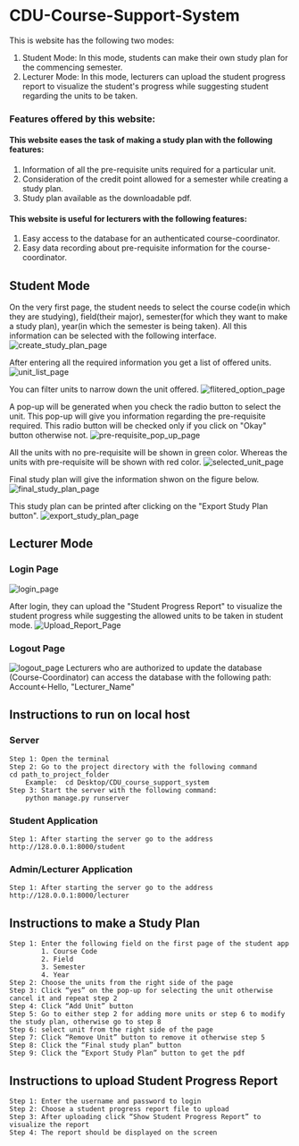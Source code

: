 # CDU-Course-Support-System

This is website has the following two modes:
1. Student Mode: In this mode, students can make their own study plan for the commencing semester. 
2. Lecturer Mode: In this mode, lecturers can upload the student progress report to visualize the student's progress while suggesting student regarding the units to be taken.


### Features offered by this website:
#### This website eases the task of making a study plan with the following features:
1. Information of all the pre-requisite units required for a particular unit.
2. Consideration of the credit point allowed for a semester while creating a study plan.
3. Study plan available as the downloadable pdf.
#### This website is useful for lecturers with the following features:
1. Easy access to the database for an authenticated course-coordinator. 
2. Easy data recording about pre-requisite information for the course-coordinator.

## Student Mode
On the very first page, the student needs to select the course code(in which they are studying), field(their major), semester(for which they want to make a study plan), year(in which the semester is being taken). All this information can be selected with the following interface.
![create_study_plan_page](https://github.com/Neetu111/CDU-Course-Support-System/blob/master/Student%20Mode%20Screenshots/Create_Study_Plan_page.png)

After entering all the required information you get a list of offered units.
![unit_list_page](https://github.com/Neetu111/CDU-Course-Support-System/blob/master/Student%20Mode%20Screenshots/List_of_Units.png)

You can filter units to narrow down the unit offered.
![flitered_option_page](https://github.com/Neetu111/CDU-Course-Support-System/blob/master/Student%20Mode%20Screenshots/Filter_Options.png)

A pop-up will be generated when you check the radio button to select the unit. This pop-up will give you information regarding the pre-requisite required. This radio button will be checked only if you click on "Okay" button otherwise not.
![pre-requisite_pop_up_page](https://github.com/Neetu111/CDU-Course-Support-System/blob/master/Student%20Mode%20Screenshots/Pre-Requisite_info_pop_up.png)

All the units with no pre-requisite will be shown in green color. Whereas the units with pre-requisite will be shown with red color. 
![selected_unit_page](https://github.com/Neetu111/CDU-Course-Support-System/blob/master/Student%20Mode%20Screenshots/Units_in_red_green_color.png)

Final study plan will give the information shwon on the figure below. 
![final_study_plan_page](https://github.com/Neetu111/CDU-Course-Support-System/blob/master/Student%20Mode%20Screenshots/Final_Study_Plan.png)

This study plan can be printed after clicking on the "Export Study Plan button".
![export_study_plan_page](https://github.com/Neetu111/CDU-Course-Support-System/blob/master/Student%20Mode%20Screenshots/Export_PDF.png)

## Lecturer Mode
### Login Page
![login_page](https://github.com/Neetu111/CDU-Course-Support-System/blob/master/Lecturer%20Mode%20Screenshots/Login_Page.png)

After login, they can upload the "Student Progress Report" to visualize the student progress while suggesting the allowed units to be taken in student mode.
![Upload_Report_Page](https://github.com/Neetu111/CDU-Course-Support-System/blob/master/Lecturer%20Mode%20Screenshots/Upload_Student_Progress_Report_Page.png)

### Logout Page
![logout_page](https://github.com/Neetu111/CDU-Course-Support-System/blob/master/Lecturer%20Mode%20Screenshots/After_Logout.png)
Lecturers who are authorized to update the database (Course-Coordinator) can access the database with the following path:
Account<-Hello, "Lecturer_Name"

## Instructions to run on local host
### Server
```
Step 1: Open the terminal
Step 2: Go to the project directory with the following command
cd path_to_project_folder
    Example:  cd Desktop/CDU_course_support_system
Step 3: Start the server with the following command:
    python manage.py runserver
```

### Student Application
```
Step 1: After starting the server go to the address
http://128.0.0.1:8000/student
```
		

### Admin/Lecturer Application
```
Step 1: After starting the server go to the address
http://128.0.0.1:8000/lecturer
```

## Instructions to make a Study Plan
```
Step 1: Enter the following field on the first page of the student app
        1. Course Code
        2. Field
        3. Semester
        4. Year
Step 2: Choose the units from the right side of the page
Step 3: Click “yes” on the pop-up for selecting the unit otherwise cancel it and repeat step 2
Step 4: Click “Add Unit” button 
Step 5: Go to either step 2 for adding more units or step 6 to modify the study plan, otherwise go to step 8
Step 6: select unit from the right side of the page 
Step 7: Click “Remove Unit” button to remove it otherwise step 5
Step 8: Click the “Final study plan” button 
Step 9: Click the “Export Study Plan” button to get the pdf
```

## Instructions to upload Student Progress Report
```
Step 1: Enter the username and password to login
Step 2: Choose a student progress report file to upload
Step 3: After uploading click “Show Student Progress Report” to visualize the report
Step 4: The report should be displayed on the screen
```
